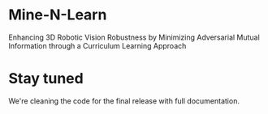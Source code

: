 # Mine-N-Learn
Enhancing 3D Robotic Vision Robustness by Minimizing Adversarial Mutual Information through a Curriculum Learning Approach

# Stay tuned
We're cleaning the code for the final release with full documentation.

